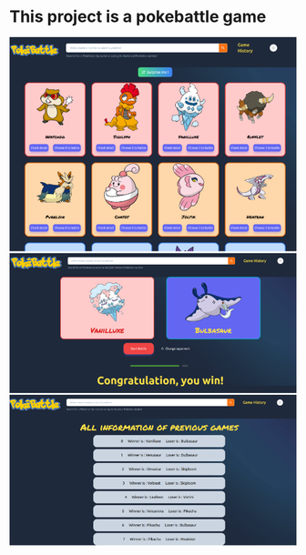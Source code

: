 # This project is a pokebattle game

![image](https://github.com/susizhang/pokemon_frontend/blob/main/public/img/pokefight%20.png)
![image](https://github.com/susizhang/pokemon_frontend/blob/main/public/img/pokefight2%20.png)
![image](https://github.com/susizhang/pokemon_frontend/blob/main/public/img/pokefight3%20.png)
